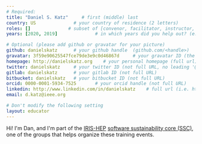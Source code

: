 ```yaml
---
# Required:
title: "Daniel S. Katz"     # first (middle) last
country: US              # your country of residence (2 letters)
roles: []              # subset of [convenor, facilitator, instructor, mentor]
years: [2020, 2019]              # in which years did you help out? (e.g. [2020, 2019])

# Optional (please add github or gravatar for your picture)
github: danielskatz      # your github handle  (github.com/<handle>)
gravatar: 3f59e90625547fce79de3e9c0d46867d     # your gravatar ID (the hex hash of your email, something like 123ef...123)
homepage: http://danielskatz.org    # your personal homepage (full url)
twitter: danielskatz     # your twitter ID (not full URL, no leading '@')
gitlab: danielskatz      # your gitlab ID (not full URL)
bitbucket: danielskatz   # your bitbucket ID (not full URL)
orcid: 0000-0001-5934-7525       # your orcid handle (not full URL)
linkedin: http://www.linkedin.com/in/danielskatz    # full url (i.e. https://linkedin.com/in/your-name-some-hex-code)
email: d.katz@ieee.org

# Don't modify the following setting
layout: educator
---
```

Hi! I'm Dan, and I'm part of the [IRIS-HEP](https://iris-hep.org) [software sustainability core (SSC)](https://iris-hep.org/ssc.html),
one of the groups that helps organize these training events.
